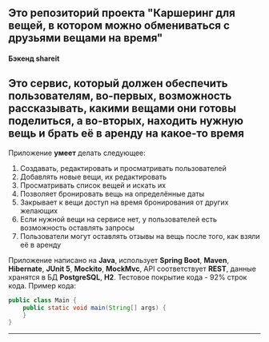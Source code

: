 ## Это репозиторий проекта "Каршеринг для вещей, в котором можно обмениваться с друзьями вещами на время"
#### Бэкенд shareit

Это сервис, который  должен обеспечить пользователям, во-первых, возможность рассказывать, какими вещами они готовы 
поделиться, а во-вторых, находить нужную вещь и брать её в аренду на какое-то время
-------

Приложение **умеет** делать следующее:
1. Создавать, редактировать и просматривать пользователей 
2. Добавлять новые вещи, их редактировать
3. Просматривать список вещей и искать их
4. Позволяет бронировать вещь на определённые даты
5. Закрывает к вещи доступ на время бронирования от других желающих
6. Если нужной вещи на сервисе нет, у пользователей есть возможность оставлять запросы
7. Пользователи могут оставлять отзывы на вещь после того, как взяли её в аренду


Приложение написано на **Java**, использует **Spring Boot**, **Maven**, **Hibernate**, **JUnit 5**, 
**Mockito**, **MockMvc**, API соответствует **REST**, данные хранятся в БД **PostgreSQL**, **H2**.
Тестовое покрытие кода - 92% строк кода. Пример кода:
```java
public class Main {
    public static void main(String[] args) {
    }
}
```
------